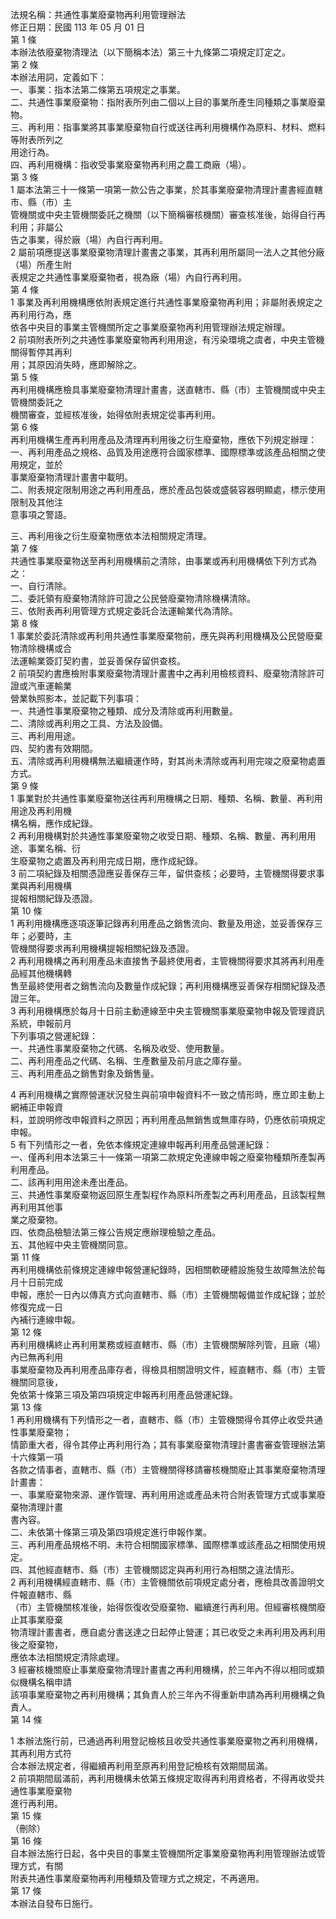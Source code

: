 法規名稱：共通性事業廢棄物再利用管理辦法  
修正日期：民國 113 年 05 月 01 日  
第 1 條  
本辦法依廢棄物清理法（以下簡稱本法）第三十九條第二項規定訂定之。  
第 2 條  
本辦法用詞，定義如下：  
一、事業：指本法第二條第五項規定之事業。  
二、共通性事業廢棄物：指附表所列由二個以上目的事業所產生同種類之事業廢棄物。  
三、再利用：指事業將其事業廢棄物自行或送往再利用機構作為原料、材料、燃料等附表所列之  
用途行為。  
四、再利用機構：指收受事業廢棄物再利用之農工商廠（場）。  
第 3 條  
1 屬本法第三十一條第一項第一款公告之事業，於其事業廢棄物清理計畫書經直轄市、縣（市）主  
管機關或中央主管機關委託之機關（以下簡稱審核機關）審查核准後，始得自行再利用；非屬公  
告之事業，得於廠（場）內自行再利用。  
2 屬前項應提送事業廢棄物清理計畫書之事業，其再利用所屬同一法人之其他分廠（場）所產生附  
表規定之共通性事業廢棄物者，視為廠（場）內自行再利用。  
第 4 條  
1 事業及再利用機構應依附表規定進行共通性事業廢棄物再利用；非屬附表規定之再利用行為，應  
依各中央目的事業主管機關所定之事業廢棄物再利用管理辦法規定辦理。  
2 前項附表所列之共通性事業廢棄物再利用用途，有污染環境之虞者，中央主管機關得暫停其再利  
用；其原因消失時，應即解除之。  
第 5 條  
再利用機構應檢具事業廢棄物清理計畫書，送直轄市、縣（市）主管機關或中央主管機關委託之  
機關審查，並經核准後，始得依附表規定從事再利用。  
第 6 條  
再利用機構生產再利用產品及清理再利用後之衍生廢棄物，應依下列規定辦理：  
一、再利用產品之規格、品質及用途應符合國家標準、國際標準或該產品相關之使用規定，並於  
事業廢棄物清理計畫書中載明。  
二、附表規定限制用途之再利用產品，應於產品包裝或盛裝容器明顯處，標示使用限制及其他注  
意事項之警語。  


三、再利用後之衍生廢棄物應依本法相關規定清理。  
第 7 條  
共通性事業廢棄物送至再利用機構前之清除，由事業或再利用機構依下列方式為之：  
一、自行清除。  
二、委託領有廢棄物清除許可證之公民營廢棄物清除機構清除。  
三、依附表再利用管理方式規定委託合法運輸業代為清除。  
第 8 條  
1 事業於委託清除或再利用共通性事業廢棄物前，應先與再利用機構及公民營廢棄物清除機構或合  
法運輸業簽訂契約書，並妥善保存留供查核。  
2 前項契約書應檢附事業廢棄物清理計畫書中之再利用檢核資料、廢棄物清除許可證或汽車運輸業  
營業執照影本，並記載下列事項：  
一、共通性事業廢棄物之種類、成分及清除或再利用數量。  
二、清除或再利用之工具、方法及設備。  
三、再利用用途。  
四、契約書有效期間。  
五、清除或再利用機構無法繼續運作時，對其尚未清除或再利用完竣之廢棄物處置方式。  
第 9 條  
1 事業對於共通性事業廢棄物送往再利用機構之日期、種類、名稱、數量、再利用用途及再利用機  
構名稱，應作成紀錄。  
2 再利用機構對於共通性事業廢棄物之收受日期、種類、名稱、數量、再利用用途、事業名稱、衍  
生廢棄物之處置及再利用完成日期，應作成紀錄。  
3 前二項紀錄及相關憑證應妥善保存三年，留供查核；必要時，主管機關得要求事業與再利用機構  
提報相關紀錄及憑證。  
第 10 條  
1 再利用機構應逐項逐筆記錄再利用產品之銷售流向、數量及用途，並妥善保存三年；必要時，主  
管機關得要求再利用機構提報相關紀錄及憑證。  
2 再利用機構之再利用產品未直接售予最終使用者，主管機關得要求其將再利用產品經其他機構轉  
售至最終使用者之銷售流向及數量作成紀錄；再利用機構應妥善保存相關紀錄及憑證三年。  
3 再利用機構應於每月十日前主動連線至中央主管機關事業廢棄物申報及管理資訊系統，申報前月  
下列事項之營運紀錄：  
一、共通性事業廢棄物之代碼、名稱及收受、使用數量。  
二、再利用產品之代碼、名稱、生產數量及前月底之庫存量。  
三、再利用產品之銷售對象及銷售量。  


4 再利用機構之實際營運狀況發生與前項申報資料不一致之情形時，應立即主動上網補正申報資  
料，並說明修改申報資料之原因；再利用產品無銷售或無庫存時，仍應依前項規定申報。  
5 有下列情形之一者，免依本條規定連線申報再利用產品營運紀錄：  
一、僅再利用本法第三十一條第一項第二款規定免連線申報之廢棄物種類所產製再利用產品。  
二、該再利用用途未產出產品。  
三、共通性事業廢棄物返回原生產製程作為原料所產製之再利用產品，且該製程無再利用其他事  
業之廢棄物。  
四、依商品檢驗法第三條公告規定應辦理檢驗之產品。  
五、其他經中央主管機關同意。  
第 11 條  
再利用機構依前條規定連線申報營運紀錄時，因相關軟硬體設施發生故障無法於每月十日前完成  
申報，應於一日內以傳真方式向直轄市、縣（市）主管機關報備並作成紀錄；並於修復完成一日  
內補行連線申報。  
第 12 條  
再利用機構終止再利用業務或經直轄市、縣（市）主管機關解除列管，且廠（場）內已無再利用  
事業廢棄物及再利用產品庫存者，得檢具相關證明文件，經直轄市、縣（市）主管機關同意後，  
免依第十條第三項及第四項規定申報再利用產品營運紀錄。  
第 13 條  
1 再利用機構有下列情形之一者，直轄市、縣（市）主管機關得令其停止收受共通性事業廢棄物；  
情節重大者，得令其停止再利用行為；其有事業廢棄物清理計畫書審查管理辦法第十六條第一項  
各款之情事者，直轄市、縣（市）主管機關得移請審核機關廢止其事業廢棄物清理計畫書：  
一、事業廢棄物來源、運作管理、再利用用途或產品未符合附表管理方式或事業廢棄物清理計畫  
書內容。  
二、未依第十條第三項及第四項規定進行申報作業。  
三、再利用產品規格不明、未符合相關國家標準、國際標準或該產品之相關使用規定。  
四、其他經直轄市、縣（市）主管機關認定與再利用行為相關之違法情形。  
2 再利用機構經直轄市、縣（市）主管機關依前項規定處分者，應檢具改善證明文件報直轄市、縣  
（市）主管機關核准後，始得恢復收受廢棄物、繼續進行再利用。但經審核機關廢止其事業廢棄  
物清理計畫書者，應自處分書送達之日起停止營運；其已收受之未再利用及再利用後之廢棄物，  
應依本法相關規定清除處理。  
3 經審核機關廢止事業廢棄物清理計畫書之再利用機構，於三年內不得以相同或類似機構名稱申請  
該項事業廢棄物之再利用機構；其負責人於三年內不得重新申請為再利用機構之負責人。  
第 14 條  


1 本辦法施行前，已通過再利用登記檢核且收受共通性事業廢棄物之再利用機構，其再利用方式符  
合本辦法規定者，得繼續再利用至原再利用登記檢核有效期間屆滿。  
2 前項期間屆滿前，再利用機構未依第五條規定取得再利用資格者，不得再收受共通性事業廢棄物  
進行再利用。  
第 15 條  
（刪除）  
第 16 條  
自本辦法施行日起，各中央目的事業主管機關所定事業廢棄物再利用管理辦法或管理方式，有關  
附表共通性事業廢棄物再利用種類及管理方式之規定，不再適用。  
第 17 條  
本辦法自發布日施行。  


